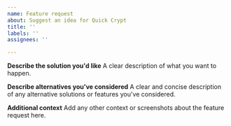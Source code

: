 ```yaml
---
name: Feature request
about: Suggest an idea for Quick Crypt
title: ''
labels: ''
assignees: ''

---
```


**Describe the solution you'd like**
A clear description of what you want to happen.

**Describe alternatives you've considered**
A clear and concise description of any alternative solutions or features you've considered.

**Additional context**
Add any other context or screenshots about the feature request here.
